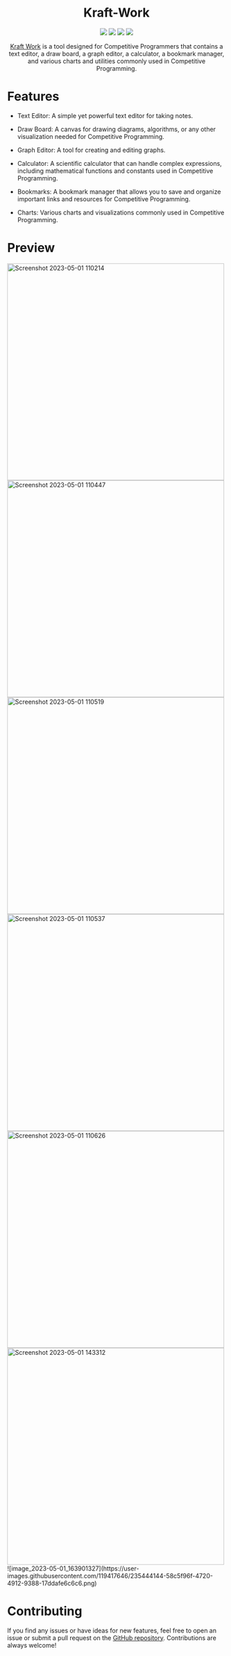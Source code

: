 <div align=center>
<h1 align=center> Kraft-Work</h1>
<img src="https://img.shields.io/badge/HTML5-E34F26?style=for-the-badge&logo=html5&logoColor=white" />
<img src="https://img.shields.io/badge/JavaScript-323330?style=for-the-badge&logo=javascript&logoColor=F7DF1E" />
<img src="https://img.shields.io/badge/CSS3-1572B6?style=for-the-badge&logo=css3&logoColor=white" />
<img src="https://img.shields.io/badge/Vercel-000000?style=for-the-badge&logo=vercel&logoColor=white" />

[Kraft Work](https://kraft-work.vercel.app) is a tool designed for Competitive Programmers that contains a text editor, a draw board, a graph editor, a calculator, a bookmark manager, and various charts and utilities commonly used in Competitive Programming.
</div>

# Features

 - Text Editor: A simple yet powerful text editor for taking notes.

 - Draw Board: A canvas for drawing diagrams, algorithms, or any other visualization needed for Competitive Programming.

 - Graph Editor: A tool for creating and editing graphs.

 - Calculator: A scientific calculator that can handle complex expressions, including mathematical functions and constants used in Competitive Programming.

 - Bookmarks: A bookmark manager that allows you to save and organize important links and resources for Competitive Programming.

 - Charts: Various charts and visualizations commonly used in Competitive Programming.
 
 # Preview
 
 <img width="500" alt="Screenshot 2023-05-01 110214" src="https://user-images.githubusercontent.com/119417646/235417855-1b67d190-fb09-4f3a-84c3-e1dd7199130b.png">
<img width="500" alt="Screenshot 2023-05-01 110447" src="https://user-images.githubusercontent.com/119417646/235417862-eab179f6-724c-4fc0-aba8-1369192ee432.png">
<img width="500" alt="Screenshot 2023-05-01 110519" src="https://user-images.githubusercontent.com/119417646/235417865-7951a8a8-c7f0-4168-a646-2feaca069b80.png">
<img width="500" alt="Screenshot 2023-05-01 110537" src="https://user-images.githubusercontent.com/119417646/235417867-09961c11-3d8c-4bb9-b714-935d4a56dc5b.png">
<img width="500" alt="Screenshot 2023-05-01 110626" src="https://user-images.githubusercontent.com/119417646/235417872-ce2a87f3-efdf-4a4c-b3b6-190d1207c580.png">
<img width="500" alt="Screenshot 2023-05-01 143312" src="https://user-images.githubusercontent.com/119417646/235432819-330120f0-d9e1-40d5-8aa0-135bd88ed878.png">
![image_2023-05-01_163901327](https://user-images.githubusercontent.com/119417646/235444144-58c5f96f-4720-4912-9388-17ddafe6c6c6.png)


 
 # Contributing
 
If you find any issues or have ideas for new features, feel free to open an issue or submit a pull request on the [GitHub repository](https://github.com/t-aswath/Kraft-Work). Contributions are always welcome!
